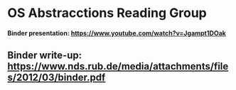 # OS Abstracctions Reading Group

#### Binder presentation: https://www.youtube.com/watch?v=Jgampt1DOak

## Binder write-up: https://www.nds.rub.de/media/attachments/files/2012/03/binder.pdf
